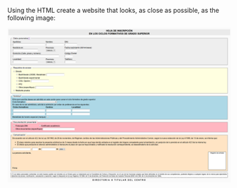 Using the HTML create a website that looks, as close as possible, as the following image:

![formulario](https://github.com/LexAenima/LenguajeDeMarcas/blob/master/Jurado_Gil_Francisco%20Luis_LM_U2_T2/ejercicios_formulario.png "Formulario")